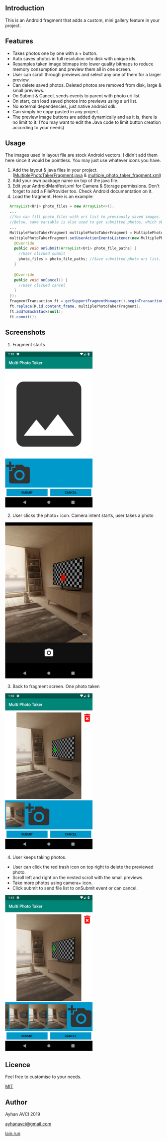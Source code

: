 ## Introduction

This is an Android fragment that adds a custom, mini gallery feature in your project. 

## Features

* Takes photos one by one with a + button.
* Auto saves photos in full resolution into disk with unique ids.
* Resamples taken image bitmaps into lower quality bitmaps to reduce memory consumption and preview them all in one screen.
* User can scroll through previews and select any one of them for a larger preview.
* Can delete saved photos. Deleted photos are removed from disk, large & small previews.
* On Submit & Cancel, sends events to parent with photo uri list.
* On start, can load saved photos into previews using a uri list.
* No external dependencies, just native android sdk.
* Can simply be copy-pasted in any project.
* The preview image buttons are added dynamically and as it is, there is no limit to it. (You may want to edit the Java code to limit button creation according to your needs)

## Usage

The images used in layout file are stock Android vectors. I didn't add them here since it would be pointless. You may just use whatever icons you have.

1. Add the layout & java files in your project. ([MultiplePhotoTakerFragment.java](https://github.com/ayhanavci/Android-MultiPhotoTaker/blob/master/MultiplePhotoTakerFragment.java) & [multiple_photo_taker_fragment.xml](https://github.com/ayhanavci/Android-MultiPhotoTaker/blob/master/multiple_photo_taker_fragment.xml))
2. Add your own package name on top of the java file.
3. Edit your AndroidManifest.xml for Camera & Storage permissions. Don't forget to add a FileProvider too. Check Android documentation on it.
4. Load the fragment. Here is an example:

```Java
  ArrayList<Uri> photo_files = new ArrayList<>();
  ...
  //You can fill photo_files with uri list to previously saved images. This is passed on "newInstance". 
  //Below, same variable is also used to get submitted photos, which obviously you don't need to.
  ...  
  MultiplePhotoTakerFragment multiplePhotoTakerFragment = MultiplePhotoTakerFragment.newInstance(photo_files);
  multiplePhotoTakerFragment.setUserActionEventsListener(new MultiplePhotoTakerFragment.IUserActionEvents() {
    @Override
    public void onSubmit(ArrayList<Uri> photo_file_paths) {
      //User clicked submit
      photo_files = photo_file_paths; //Save submitted photo uri list.
    }

    @Override
    public void onCancel() {
      //User clicked cancel
    }
  });
  FragmentTransaction ft = getSupportFragmentManager().beginTransaction();
  ft.replace(R.id.content_frame, multiplePhotoTakerFragment);
  ft.addToBackStack(null);
  ft.commit();
```

## Screenshots

1. Fragment starts
<img src="https://github.com/ayhanavci/Android-MultiPhotoTaker/blob/master/readme_img/1.png" height="500">

2. User clicks the photo+ icon. Camera intent starts, user takes a photo
<img src="https://github.com/ayhanavci/Android-MultiPhotoTaker/blob/master/readme_img/2.png" height="500">

3. Back to fragment screen. One photo taken
<img src="https://github.com/ayhanavci/Android-MultiPhotoTaker/blob/master/readme_img/3.png" height="500">

4. User keeps taking photos.

* User can click the red trash icon on top right to delete the previewed photo.
* Scroll left and right on the nested scroll with the small previews.
* Take more photos using camera+ icon.
* Click submit to send file list to onSubmit event or can cancel.

<img src="https://github.com/ayhanavci/Android-MultiPhotoTaker/blob/master/readme_img/4.png" height="500">

## Licence

Feel free to customise to your needs.

[MIT](https://opensource.org/licenses/MIT)

## Author

Ayhan AVCI 2019

ayhanavci@gmail.com

[lain.run](https://lain.run)